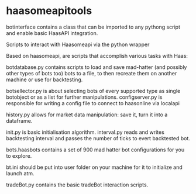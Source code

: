 # haasomeapitools




botinterface contains a class that can be imported to any pythong script and enable basic HaasAPI integration.

Scripts to interact with Haasomeapi via the python wrapper

Based on haasomeapi, are scripts that accomplish various tasks with Haas:

botdatabase.py contains scripts to load and save mad-hatter (and possibly other types of bots too) bots to a file, to then recreate them on another machine or use for backtesting.

botsellector.py is about selecting bots of every supported type as single botobject or as a list for further manipulations.
configserver.py is responsible for writing a config file to connect to haasonline via localapi

history.py allows for market data manipulation: save  it, turn it into a dataframe.

init.py is basic initialisation algorithm.
interval.py reads and writes backtesting interval and passes the number of ticks to evert backtested bot.

bots.haasbots contains a set of 900 mad hatter bot configurations for you to explore.

bt.ini should be put into user folder on your machine for it to initialize and launch atm.

tradeBot.py contains the basic tradeBot interaction scripts.
